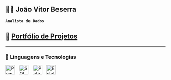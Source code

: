 ## 👨‍💻 João Vitor Beserra

**`Analista de Dados`**
<!--
Me chamo Larissa Vitória Kich, tenho 20 anos e sou natural do Rio Grande do Sul. Concluí o ensino médio no IFRS, com o curso técnico em informática. Atualmente, estou cursando Análise e Desenvolvimento de Sistemas na PUCRS. Sou apaixonada por tecnologia e compartilho meu conhecimento através do meu canal no YouTube e Instagram, além de manter um portfólio com meus projetos.
-->

## 📁 [Portfólio de Projetos](https://github.com/Larissakich?tab=repositories)

---

### 🤖 Linguagens e Tecnologias

<img 
    align="left" 
    alt="Power BI" 
    title="Power BI"
    width="30px" 
    style="padding-right: 10px;" 
    src="https://img.icons8.com/color/48/000000/power-bi.png"
/>
<img 
    align="left" 
    alt="SQL" 
    title="SQL"
    width="30px" 
    style="padding-right: 10px;" 
    src="https://cdn.jsdelivr.net/gh/devicons/devicon/icons/mysql/mysql-original.svg" 
/>
<img 
    align="left" 
    alt="Python" 
    title="Python"
    width="30px" 
    style="padding-right: 10px;" 
    src="https://cdn.jsdelivr.net/gh/devicons/devicon/icons/python/python-original.svg" 
/>
<img 
    align="left" 
    alt="Estatística" 
    title="Estatística"
    width="30px" 
    style="padding-right: 10px;" 
    src="https://img.icons8.com/ios-filled/50/000000/combo-chart--v1.png"
/>

<br><br>
